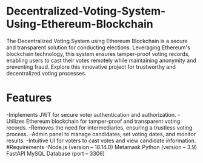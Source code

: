 # Decentralized-Voting-System-Using-Ethereum-Blockchain
The Decentralized Voting System using Ethereum Blockchain is a secure and transparent solution for conducting elections. Leveraging Ethereum's blockchain technology, this system ensures tamper-proof voting records, enabling users to cast their votes remotely while maintaining anonymity and preventing fraud. Explore this innovative project for trustworthy and decentralized voting processes.
# Features
-Implements JWT for secure voter authentication and authorization.
-Utilizes Ethereum blockchain for tamper-proof and transparent voting records.
-Removes the need for intermediaries, ensuring a trustless voting process.
-Admin panel to manage candidates, set voting dates, and monitor results.
-Intuitive UI for voters to cast votes and view candidate information.
#Requirements
-Node.js (version – 18.14.0)
Metamask
Python (version – 3.9)
FastAPI
MySQL Database (port – 3306)
